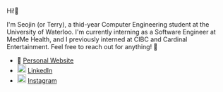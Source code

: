 Hi!👋

I'm Seojin (or Terry), a thid-year Computer Engineering student at the University of Waterloo. I'm currently interning as a Software Engineer at MedMe Health, and I previously interned at CIBC and Cardinal Entertainment. Feel free to reach out for anything! 🙂

- 🔎 [Personal Website](https://seojinwoo.me/)
- <img src="https://cdn-icons-png.flaticon.com/512/174/174857.png" alt="LinkedIn" width="20" height="20"/> [LinkedIn](https://www.linkedin.com/in/seojin-woo-67b992240/)
- <img src="https://cdn-icons-png.flaticon.com/512/174/174855.png" alt="Instagram" width="20" height="20"/> [Instagram](https://www.instagram.com/terry9m/)
